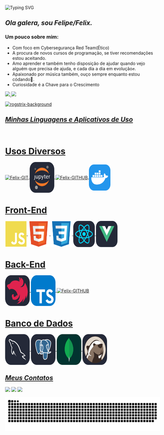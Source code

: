 <img
     src="https://readme-typing-svg.herokuapp.com?font=Fira+Code&pause=1000&color=13F7F1&width=435&lines=Sejam+bem+vindos+ao+meu+perfil+😁"
            alt="Typing SVG"/> 
 
 ## _Ola galera, sou Felipe/Felix._
 ### Um pouco sobre mim:

- Com foco em Cybersegurança Red Team(Ético)
- A procura de novos cursos de programação, se tiver recomendações estou aceitando. 
- Amo aprender e também tenho disposição de ajudar quando vejo alguém que precisa de ajuda, e cada dia a dia em evolução✊.
- Apaixonado por música também, ouço sempre enquanto estou códando🎵.
- Curiosidade é a Chave para o Crescimento
  
<div>
  <a href = "https://github.com/FelipePereiraFelix">
  <img height="180em" src="https://github-readme-stats.vercel.app/api?username=FelipePereiraFelix&show_icons=true&theme=codeSTACKr&include_all_commits=true&count_private=true">   
  <img height="180em" src="https://github-readme-stats.vercel.app/api/top-langs/?username=FelipePereiraFelix&layout=compact&theme=codeSTACKr">  
</div>
       
![rogstrix-background](https://github.com/user-attachments/assets/4da23307-7fe2-445c-a015-2dd5eb86195b)


  ## _Minhas Linguagens e Aplicativos de Uso_
  <div style="display: inline_block"><br>
     <h1>Usos Diversos</h1>
     <img align="center" alt="Felix-GIT" height="85" width="70" src="https://raw.githubusercontent.com/jmnote/z-icons/master/svg/git.svg">
     <img align="center" alt="Felix-GITHUB" height="100" width="80" src="https://github.com/LelouchFR/skill-icons/blob/main/assets/jupyter-auto.svg">
     <img align="center" alt="Felix-GITHUB" height="85" width="70" src="https://raw.githubusercontent.com/jmnote/z-icons/master/svg/python.svg">
     <img align="center" alt="Felix-GITHUB" height="85" width="70" src="https://github.com/LelouchFR/skill-icons/blob/main/assets/docker.svg">
     <h1>Front-End</h1>
    <img align="center" alt="Felix-JS" height="85" width="70" src= "https://raw.githubusercontent.com/devicons/devicon/master/icons/javascript/javascript-plain.svg">
    <img align="center" alt="Felix-HTML" height="85" width="70" src="https://raw.githubusercontent.com/devicons/devicon/master/icons/html5/html5-original.svg">
    <img align="center" alt="Felix-CSS" height="85" width="70" src="https://raw.githubusercontent.com/devicons/devicon/master/icons/css3/css3-original.svg">
    <img align="center" alt="Felix-GITHUB" height="85" width="70" src="https://github.com/tandpfun/skill-icons/blob/main/icons/React-Dark.svg">
    <img align="center" alt="Felix-GITHUB" height="85" width="70" src="https://github.com/LelouchFR/skill-icons/blob/main/assets/vuejs-auto.svg">
     <h1>Back-End</h1>
    <img align="center" alt="Felix-GITHUB" height="100" width="80" src="https://github.com/LelouchFR/skill-icons/blob/main/assets/nestjs-auto.svg">
    <img align="center" alt="Felix-GITHUB" height="100" width="80" src="https://github.com/LelouchFR/skill-icons/blob/main/assets/typescript.svg">
    <img align="center" alt="Felix-GITHUB" height="100" width="80" src="https://github.com/LelouchFR/skill-icons/blob/main/assets/postman.svg">
     <h1>Banco de Dados</h1>
      <img align="center" alt="Felix-GITHUB" height="100" width="80" src="https://github.com/LelouchFR/skill-icons/blob/main/assets/mysql-auto.svg">
      <img align="center" alt="Felix-GITHUB" height="100" width="80" src="https://github.com/LelouchFR/skill-icons/blob/main/assets/postgresql-auto.svg">
      <img align="center" alt="Felix-GITHUB" height="100" width="80" src="https://github.com/LelouchFR/skill-icons/blob/main/assets/mongodb.svg">
      <img align="center" alt="Felix-GITHUB" height="100" width="80" src="https://github.com/LelouchFR/skill-icons/blob/main/assets/dbeaver-auto.svg">
  </div>
  
  ## _Meus Contatos_
  <div>
    <a href="https://www.linkedin.com/in/felipe-pereira-b257b91a6"  target="_blank"><img src="https://img.shields.io/badge/-LinkedIn-%230077B5?style=for-the-badge&logo=linkedin&logoColor=white" target="_blank"></a>
    <a href="https://account.microsoft.com/profile/?refd=outlook.live.com" target="_blank"><img src="https://img.shields.io/badge/Microsoft_Outlook-0078D4?style=for-the-badge&logo=microsoft-outlook&logoColor=white" target="_blank"></a>
    <a href="https://github.com/FelipePereiraFelix" target="_blank"><img src="https://img.shields.io/badge/GitHub-100000?style=for-the-badge&logo=github&logoColor=white" target="_blank"></a>
       


![Snake animation](https://github.com/FelipePereiraFelix/FelipePereiraFelix/blob/output/github-contribution-grid-snake.svg)

    
</div>
